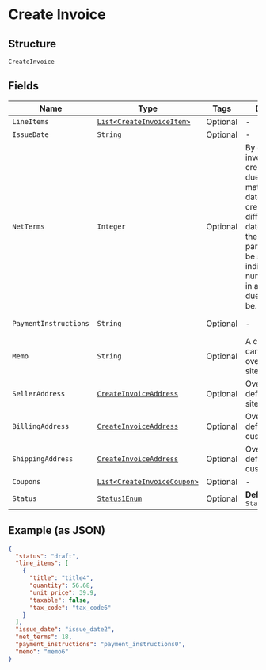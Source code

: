 
# Create Invoice

## Structure

`CreateInvoice`

## Fields

| Name | Type | Tags | Description | Getter | Setter |
|  --- | --- | --- | --- | --- | --- |
| `LineItems` | [`List<CreateInvoiceItem>`](../../doc/models/create-invoice-item.md) | Optional | - | List<CreateInvoiceItem> getLineItems() | setLineItems(List<CreateInvoiceItem> lineItems) |
| `IssueDate` | `String` | Optional | - | String getIssueDate() | setIssueDate(String issueDate) |
| `NetTerms` | `Integer` | Optional | By default, invoices will be created with a due date matching the date of invoice creation. If a different due date is desired, the net_terms parameter can be sent indicating the number of days in advance the due date should be. | Integer getNetTerms() | setNetTerms(Integer netTerms) |
| `PaymentInstructions` | `String` | Optional | - | String getPaymentInstructions() | setPaymentInstructions(String paymentInstructions) |
| `Memo` | `String` | Optional | A custom memo can be sent to override the site's default. | String getMemo() | setMemo(String memo) |
| `SellerAddress` | [`CreateInvoiceAddress`](../../doc/models/create-invoice-address.md) | Optional | Overrides the defaults for the site | CreateInvoiceAddress getSellerAddress() | setSellerAddress(CreateInvoiceAddress sellerAddress) |
| `BillingAddress` | [`CreateInvoiceAddress`](../../doc/models/create-invoice-address.md) | Optional | Overrides the default for the customer | CreateInvoiceAddress getBillingAddress() | setBillingAddress(CreateInvoiceAddress billingAddress) |
| `ShippingAddress` | [`CreateInvoiceAddress`](../../doc/models/create-invoice-address.md) | Optional | Overrides the default for the customer | CreateInvoiceAddress getShippingAddress() | setShippingAddress(CreateInvoiceAddress shippingAddress) |
| `Coupons` | [`List<CreateInvoiceCoupon>`](../../doc/models/create-invoice-coupon.md) | Optional | - | List<CreateInvoiceCoupon> getCoupons() | setCoupons(List<CreateInvoiceCoupon> coupons) |
| `Status` | [`Status1Enum`](../../doc/models/status-1-enum.md) | Optional | **Default**: `Status1Enum.OPEN` | Status1Enum getStatus() | setStatus(Status1Enum status) |

## Example (as JSON)

```json
{
  "status": "draft",
  "line_items": [
    {
      "title": "title4",
      "quantity": 56.68,
      "unit_price": 39.9,
      "taxable": false,
      "tax_code": "tax_code6"
    }
  ],
  "issue_date": "issue_date2",
  "net_terms": 18,
  "payment_instructions": "payment_instructions0",
  "memo": "memo6"
}
```

